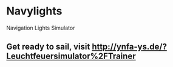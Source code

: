 # Navylights
Navigation Lights Simulator

## Get ready to sail, visit http://ynfa-ys.de/?Leuchtfeuersimulator%2FTrainer
